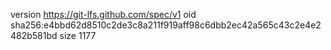 version https://git-lfs.github.com/spec/v1
oid sha256:e4bbd62d8510c2de3c8a211f919aff98c6dbb2ec42a565c43c2e4e2482b581bd
size 1177
